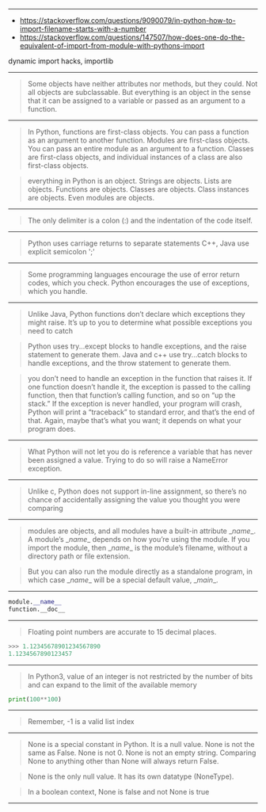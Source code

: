
---

- https://stackoverflow.com/questions/9090079/in-python-how-to-import-filename-starts-with-a-number
- https://stackoverflow.com/questions/147507/how-does-one-do-the-equivalent-of-import-from-module-with-pythons-import

dynamic import hacks, importlib

---

> Some objects have neither attributes nor methods, but they could. Not all objects are subclassable. But everything is an object in the sense that it can be assigned to a variable or passed as an argument to a function.

---

> In Python, functions are first-class objects. You can pass a function as an argument to another function. Modules are first-class objects. You can pass an entire module as an argument to a function. Classes are first-class objects, and individual instances of a class are also first-class objects.

> everything in Python is an object. Strings are objects. Lists are objects. Functions are objects. Classes are objects. Class instances are objects. Even modules are objects.

---

> The only delimiter is a colon (:) and the indentation of the code itself.

---

> Python uses carriage returns to separate statements
> C++, Java use explicit semicolon ';'

---

> Some programming languages encourage the use of error return codes, which you check. Python encourages the use of exceptions, which you handle.

---

> Unlike Java, Python functions don’t declare which exceptions they might raise. It’s up to you to determine what possible exceptions you need to catch

> Python uses try...except blocks to handle exceptions, and the raise statement to generate them. Java and c++ use try...catch blocks to handle exceptions, and the throw statement to generate them.

> you don’t need to handle an exception in the function that raises it. If one function doesn’t handle it, the exception is passed to the calling function, then that function’s calling function, and so on “up the stack.” If the exception is never handled, your program will crash, Python will print a “traceback” to standard error, and that’s the end of that. Again, maybe that’s what you want; it depends on what your program does.

---

> What Python will not let you do is reference a variable that has never been assigned a value. Trying to do so will raise a NameError exception.

---

> Unlike c, Python does not support in-line assignment, so there’s no chance of accidentally assigning the value you thought you were comparing

---

> modules are objects, and all modules have a built-in attribute \__name__. A module’s \__name__ depends on how you’re using the module. If you import the module, then \__name__ is the module’s filename, without a directory path or file extension.

> But you can also run the module directly as a standalone program, in which case \__name__ will be a special default value, \__main__.

---

```py
module.__name__
function.__doc__
```

---

> Floating point numbers are accurate to 15 decimal places.
```py
>>> 1.12345678901234567890
1.1234567890123457
```

---

> In Python3, value of an integer is not restricted by the number of bits and can expand to the limit of the available memory

```py
print(100**100)
```

---

> Remember, -1 is a valid list index

---

> None is a special constant in Python. It is a null value. None is not the same as False. None is not 0. None is not an empty string. Comparing None to anything other than None will always return False.

> None is the only null value. It has its own datatype (NoneType).

> In a boolean context, None is false and not None is true

---

